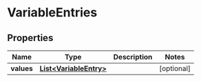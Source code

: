 

# VariableEntries


## Properties

| Name | Type | Description | Notes |
|------------ | ------------- | ------------- | -------------|
|**values** | [**List&lt;VariableEntry&gt;**](VariableEntry.md) |  |  [optional] |



